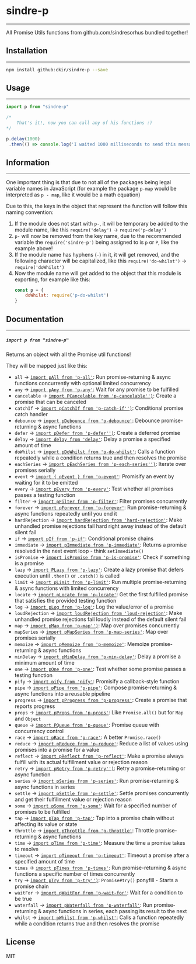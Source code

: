 # sindre-p 
---


All Promise Utils functions from github.com/sindresorhus bundled together!

## Installation
---

```sh
npm install github:ckir/sindre-p --save
```

## Usage
---

```javascript
import p from "sindre-p"

/*
    That's it!, now you can call any of his functions :)
*/

p.delay(1000)
 .then(() => console.log('I waited 1000 milliseconds to send this message! :D'))

```

## Information
---

One important thing is that due to not all of the packages being legal variable names in JavaScript (for example the package `p-map` would be interpreted as `p - map`, like it would be a math equation)

Due to this, the keys in the object that represent the function will follow this naming convention:

1. If the module does not start with `p-`, it will be temporary be added to the module name, like this `require('delay')` -> `require('p-delay')`
2. `p-` will now be removed from the key name, due to the recommended variable the `require('sindre-p')` being assigned to is `p` or `P`, like the example above!
3. If the module name has hyphens (`-`) in it, it will get removed, and the following character will be capitalized, like this `require('do-whilst')` -> `require('doWhilst')`
4. Now the module name will get added to the object that this module is exporting, for example like this:
    ```javascript
    const p = {
        doWhilst: require('p-do-whilst')
    }
    ```

## Documentation
---
##### `import p from "sindre-p"`

Returns an object with all the Promise util functions!

They will be mapped just like this:

- `all` -> [`import pAll from 'p-all'`](https://github.com/sindresorhus/p-all): Run promise-returning &amp; async functions concurrently with optional limited concurrency
- `any` -> [`import pAny from 'p-any'`](https://github.com/sindresorhus/p-any): Wait for any promise to be fulfilled
- `cancelable` -> [`import PCancelable from 'p-cancelable'')`](https://github.com/sindresorhus/p-cancelable): Create a promise that can be canceled
- `catchIf` -> [`import pCatchIf from 'p-catch-if'')`](https://github.com/sindresorhus/p-catch-if): Conditional promise catch handler
- `debounce` -> [`import pDebounce from 'p-debounce'`](https://github.com/sindresorhus/p-debounce): Debounce promise-returning &amp; async functions
- `defer` -> [`import pDefer from 'p-defer'')`](https://github.com/sindresorhus/p-defer): Create a deferred promise
- `delay` -> [`import delay from 'delay'`](https://github.com/sindresorhus/delay): Delay a promise a specified amount of time
- `doWhilst` -> [`import pDoWhilst from 'p-do-whilst'`](https://github.com/sindresorhus/p-do-whilst): Calls a function repeatedly while a condition returns true and then resolves the promise
- `eachSeries` -> [`import pEachSeries from 'p-each-series'')`](https://github.com/sindresorhus/p-each-series): Iterate over promises serially
- `event` -> [`import { pEvent } from 'p-event'`](https://github.com/sindresorhus/p-event): Promisify an event by waiting for it to be emitted
- `every` -> [`import pEvery from 'p-every'`](https://github.com/kevva/p-every): Test whether all promises passes a testing function
- `filter` -> [`import pFilter from 'p-filter'`](https://github.com/sindresorhus/p-filter): Filter promises concurrently
- `forever` -> [`import pForever from 'p-forever'`](https://github.com/sindresorhus/p-forever): Run promise-returning &amp; async functions repeatedly until you end it
- `hardRejection` -> [`import hardRejection from 'hard-rejection'`](https://github.com/sindresorhus/hard-rejection): Make unhandled promise rejections fail hard right away instead of the default silent fail
- `if` -> [`import pIf from 'p-if'`](https://github.com/sindresorhus/p-if): Conditional promise chains
- `immediate` -> [`import pImmediate from 'p-immediate'`](https://github.com/sindresorhus/p-immediate): Returns a promise resolved in the next event loop - think `setImmediate()`
- `isPromise` -> [`import isPromise from 'p-is-promise'`](https://github.com/sindresorhus/p-is-promise): Check if something is a promise
- `lazy` -> [`import PLazy from 'p-lazy'`](https://github.com/sindresorhus/p-lazy): Create a lazy promise that defers execution until `.then()` or `.catch()` is called
- `limit` -> [`import pLimit from 'p-limit'`](https://github.com/sindresorhus/p-limit): Run multiple promise-returning &amp; async functions with limited concurrency
- `locate` -> [`import pLocate from 'p-locate'`](https://github.com/sindresorhus/p-locate): Get the first fulfilled promise that satisfies the provided testing function
- `log` -> [`import pLog from 'p-log'`](https://github.com/sindresorhus/p-log): Log the value/error of a promise
- `loudRejection` -> [`import loudRejection from 'loud-rejection'`](https://github.com/sindresorhus/loud-rejection): Make unhandled promise rejections fail loudly instead of the default silent fail
- `map` -> [`import pMap from 'p-map'')`](https://github.com/sindresorhus/p-map): Map over promises concurrently
- `mapSeries` -> [`import pMapSeries from 'p-map-series'`](https://github.com/sindresorhus/p-map-series): Map over promises serially
- `memoize` -> [`import pMemoize from 'p-memoize'`](https://github.com/sindresorhus/p-memoize): Memoize promise-returning &amp; async functions
- `minDelay` -> [`import pMinDelay from 'p-min-delay'`](https://github.com/sindresorhus/p-min-delay): Delay a promise a minimum amount of time
- `one` -> [`import pOne from 'p-one'`](https://github.com/kevva/p-one): Test whether some promise passes a testing function
- `pify` -> [`import pify from 'pify'`](https://github.com/sindresorhus/pify): Promisify a callback-style function
- `pipe` -> [`import pPipe from 'p-pipe'`](https://github.com/sindresorhus/p-pipe): Compose promise-returning &amp; async functions into a reusable pipeline
- `progress` -> [`import pProgress from 'p-progress'`](https://github.com/sindresorhus/p-progress): Create a promise that reports progress
- `props` -> [`import pProps from 'p-props'`](https://github.com/sindresorhus/p-props): Like `Promise.all()` but for `Map` and `Object`
- `queue` -> [`import PQueue from 'p-queue'`](https://github.com/sindresorhus/p-queue): Promise queue with concurrency control
- `race` -> [`import pRace from 'p-race'`](https://github.com/sindresorhus/p-race): A better `Promise.race()`
- `reduce` -> [`import pReduce from 'p-reduce'`](https://github.com/sindresorhus/p-reduce): Reduce a list of values using promises into a promise for a value
- `reflect` -> [`import pReflect from 'p-reflect'`](https://github.com/sindresorhus/p-reflect): Make a promise always fulfill with its actual fulfillment value or rejection reason
- `retry` -> [`import pRetry from 'p-retry'')`](https://github.com/sindresorhus/p-retry): Retry a promise-returning or async function
- `series` -> [`import pSeries from 'p-series'`](https://github.com/sindresorhus/p-series): Run promise-returning &amp; async functions in series
- `settle` -> [`import pSettle from 'p-settle'`](https://github.com/sindresorhus/p-settle): Settle promises concurrently and get their fulfillment value or rejection reason
- `some` -> [`import pSome from 'p-some'`](https://github.com/sindresorhus/p-some): Wait for a specified number of promises to be fulfilled
- `tap` -> [`import pTap from 'p-tap'`](https://github.com/sindresorhus/p-tap): Tap into a promise chain without affecting its value or state
- `throttle` -> [`import pThrottle from 'p-throttle'`](https://github.com/sindresorhus/p-throttle): Throttle promise-returning &amp; async functions
- `time` -> [`import pTime from 'p-time'`](https://github.com/sindresorhus/p-time): Measure the time a promise takes to resolve
- `timeout` -> [`import pTimeout from 'p-timeout'`](https://github.com/sindresorhus/p-timeout): Timeout a promise after a specified amount of time
- `times` -> [`import pTimes from 'p-times'`](https://github.com/sindresorhus/p-times): Run promise-returning &amp; async functions a specific number of times concurrently
- `try` -> [`import pTry from 'p-try'')`](https://github.com/sindresorhus/p-try): `Promise#try()` ponyfill - Starts a promise chain
- `waitFor` -> [`import pWaitFor from 'p-wait-for'`](https://github.com/sindresorhus/p-wait-for): Wait for a condition to be true
- `waterfall` -> [`import pWaterfall from 'p-waterfall'`](https://github.com/sindresorhus/p-waterfall): Run promise-returning &amp; async functions in series, each passing its result to the next
- `whilst` -> [`import pWhilst from 'p-whilst'`](https://github.com/sindresorhus/p-whilst): Calls a function repeatedly while a condition returns true and then resolves the promise

## License

MIT
